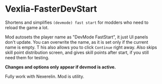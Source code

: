 # Vexlia-FasterDevStart

Shortens and simplifies `(devmode) fast start` for modders who need to reload the game a lot. 

Mod autosets the player name as "DevMode FastStart", it just UI panels don't update. 
You can overwrite the name, as it is set only if the current name is empty. T
his also allows you to click `Continue` right away. 
Also skips skill point distribution screen, and gives skill points after start, if you still need them for testing. 

**Changes and options only appear if devmod is active.**

Fully work with Nexerelin. Mod is utility.
